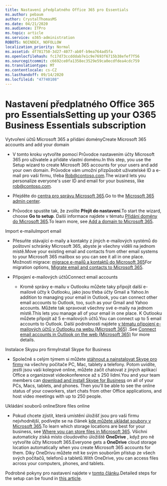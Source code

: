 ```yaml
---
title: Nastavení předplatného Office 365 pro Essentials
ms.author: pebaum
author: CrystalThomasMS
ms.date: 04/21/2020
ms.audience: ITPro
ms.topic: article
ms.service: o365-administration
ROBOTS: NOINDEX, NOFOLLOW
localization_priority: Normal
ms.assetid: df781750-3d27-4077-ab0f-b9ea764ad5fa
ms.openlocfilehash: fc17d73ccdddab7e1c9e7693f6715b38efef7f56
ms.sourcegitcommit: c6692ce0fa1358ec3529e59ca0ecdfdea4cdc759
ms.translationtype: MT
ms.contentlocale: cs-CZ
ms.lasthandoff: 09/14/2020
ms.locfileid: "47740108"
---
```

# <a name="setting-up-your-o365-business-essentials-subscription"></a><span data-ttu-id="db2f1-102">Nastavení předplatného Office 365 pro Essentials</span><span class="sxs-lookup"><span data-stu-id="db2f1-102">Setting up your O365 Business Essentials subscription</span></span>

<span data-ttu-id="db2f1-103">Vytvoření účtů Microsoft 365 a přidání domény</span><span class="sxs-lookup"><span data-stu-id="db2f1-103">Create Microsoft 365 accounts and add your domain</span></span>
  
- <span data-ttu-id="db2f1-104">V tomto kroku vytvoříte pomocí Průvodce nastavením účty Microsoft 365 pro uživatele a přidáte vlastní doménu.</span><span class="sxs-lookup"><span data-stu-id="db2f1-104">In this step, you use the Setup wizard to create Microsoft 365 accounts for your users and add your own domain.</span></span> <span data-ttu-id="db2f1-105">Průvodce vám umožní přizpůsobit uživatelské ID a e-mail pro vaši firmu, třeba [Rob@contoso.com](mailto:rob@contoso.com).</span><span class="sxs-lookup"><span data-stu-id="db2f1-105">The wizard lets you personalize everyone's user ID and email for your business, like [rob@contoso.com](mailto:rob@contoso.com).</span></span>
    
- <span data-ttu-id="db2f1-106">Přejděte do [centra pro správu Microsoft 365](https://login.partner.microsoftonline.cn/).</span><span class="sxs-lookup"><span data-stu-id="db2f1-106">Go to the [Microsoft 365 admin center](https://login.partner.microsoftonline.cn/).</span></span>
    
- <span data-ttu-id="db2f1-107">Průvodce spustíte tak, že zvolíte **Přejít do nastavení**.</span><span class="sxs-lookup"><span data-stu-id="db2f1-107">To start the wizard, choose **Go to setup**.</span></span> <span data-ttu-id="db2f1-108">Další informace najdete v tématu [Přidání domény do Microsoft 365](https://docs.microsoft.com/microsoft-365/admin/setup/add-domain).</span><span class="sxs-lookup"><span data-stu-id="db2f1-108">To learn more, see [Add a domain to Microsoft 365](https://docs.microsoft.com/microsoft-365/admin/setup/add-domain).</span></span>
    
<span data-ttu-id="db2f1-109">Import e-mailu</span><span class="sxs-lookup"><span data-stu-id="db2f1-109">Import email</span></span>
  
- <span data-ttu-id="db2f1-110">Přesuňte stávající e-maily a kontakty z jiných e-mailových systémů do poštovní schránky Microsoft 365, abyste je všechny viděli na jednom místě.</span><span class="sxs-lookup"><span data-stu-id="db2f1-110">Move your existing email and contacts from other email systems to your Microsoft 365 mailbox so you can see it all in one place.</span></span> <span data-ttu-id="db2f1-111">Možnosti migrace: [migrace e-mailů a kontaktů do Microsoft 365](https://docs.microsoft.com/microsoft-365/admin/setup/migrate-email-and-contacts-admin)</span><span class="sxs-lookup"><span data-stu-id="db2f1-111">For migration options, [Migrate email and contacts to Microsoft 365](https://docs.microsoft.com/microsoft-365/admin/setup/migrate-email-and-contacts-admin).</span></span>
    
- <span data-ttu-id="db2f1-112">Připojení e-mailových účtů</span><span class="sxs-lookup"><span data-stu-id="db2f1-112">Connect email accounts</span></span>
    
  - <span data-ttu-id="db2f1-113">Kromě správy e-mailu v Outlooku můžete taky připojit další e-mailové účty k Outlooku, jako jsou třeba účty Gmail a Yahoo.</span><span class="sxs-lookup"><span data-stu-id="db2f1-113">In addition to managing your email in Outlook, you can connect other email accounts to Outlook, too, such as your Gmail and Yahoo accounts.</span></span> <span data-ttu-id="db2f1-114">Můžete tak spravovat všechny své e-maily na jednom místě.</span><span class="sxs-lookup"><span data-stu-id="db2f1-114">This lets you manage all of your email in one place.</span></span> <span data-ttu-id="db2f1-115">K Outlooku můžete připojit až 5 e-mailových účtů.</span><span class="sxs-lookup"><span data-stu-id="db2f1-115">You can connect up to 5 email accounts to Outlook.</span></span> <span data-ttu-id="db2f1-116">Další podrobnosti najdete [v tématu připojení e-mailových účtů v Outlooku na webu (Microsoft 365)](https://support.office.com/Article/Connect-email-accounts-in-Outlook-on-the-web-Office-365-d7012ff0-924f-4f78-8aca-c3912d886c4d) .</span><span class="sxs-lookup"><span data-stu-id="db2f1-116">See [Connect email accounts in Outlook on the web (Microsoft 365)](https://support.office.com/Article/Connect-email-accounts-in-Outlook-on-the-web-Office-365-d7012ff0-924f-4f78-8aca-c3912d886c4d) for more details.</span></span> 
    
<span data-ttu-id="db2f1-117">Instalace Skypu pro firmy</span><span class="sxs-lookup"><span data-stu-id="db2f1-117">Install Skype for Business</span></span>
  
- <span data-ttu-id="db2f1-p105">Společně s celým týmem si můžete [stáhnout a nainstalovat Skype pro firmy](https://support.office.com/Article/download-and-install-Skype-for-Business-8a0d4da8-9d58-44f9-9759-5c8f340cb3fb) na všechny počítače PC, Mac, tablety a telefony. Potom uvidíte, jestli jsou vaši kolegové online, můžete začít chatovat z jiných aplikací Office a organizovat videokonference až s 250 lidmi.</span><span class="sxs-lookup"><span data-stu-id="db2f1-p105">You and your team members can [download and install Skype for Business](https://support.office.com/Article/download-and-install-Skype-for-Business-8a0d4da8-9d58-44f9-9759-5c8f340cb3fb) on all of your PCs, Macs, tablets, and phones. Then you'll be able to see the online status of your coworkers, start chats from other Office applications, and host video meetings with up to 250 people.</span></span> 
    
<span data-ttu-id="db2f1-120">Ukládání souborů online</span><span class="sxs-lookup"><span data-stu-id="db2f1-120">Store files online</span></span>
  
- <span data-ttu-id="db2f1-121">Pokud chcete zjistit, která umístění úložišť jsou pro vaši firmu nejvhodnější, podívejte se na článek [kde můžete ukládat soubory v Microsoft 365](https://support.office.com/article/c7c20284-bc94-47f4-9728-d28e9daf0790.aspx).</span><span class="sxs-lookup"><span data-stu-id="db2f1-121">To learn which storage locations are best for your business, see [Where you can store files in Microsoft 365](https://support.office.com/article/c7c20284-bc94-47f4-9728-d28e9daf0790.aspx).</span></span> <span data-ttu-id="db2f1-122">Všichni automaticky získá místo cloudového úložiště **OneDrive** , když pro ně vytvoříte účty Microsoft 365.</span><span class="sxs-lookup"><span data-stu-id="db2f1-122">Everyone gets a **OneDrive** cloud storage location automatically when you create Microsoft 365 accounts for them.</span></span> <span data-ttu-id="db2f1-123">Díky OneDrivu můžete mít ke svým souborům přístup ze všech svých počítačů, telefonů a tabletů.</span><span class="sxs-lookup"><span data-stu-id="db2f1-123">With OneDrive, you can access files across your computers, phones, and tablets.</span></span> 
    
<span data-ttu-id="db2f1-124">Podrobné pokyny pro nastavení najdete v [tomto článku](https://docs.microsoft.com/microsoft-365/admin/setup/setup).</span><span class="sxs-lookup"><span data-stu-id="db2f1-124">Detailed steps for the setup can be found in [this article](https://docs.microsoft.com/microsoft-365/admin/setup/setup).</span></span>
  

